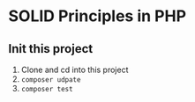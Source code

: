 # SOLID Principles in PHP

## Init this project
1. Clone and cd into this project
2. `composer udpate`
3. `composer test`
